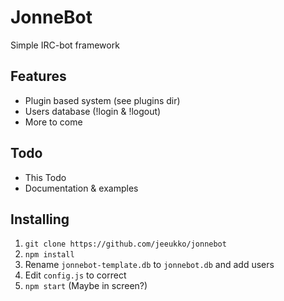 # JonneBot
Simple IRC-bot framework

## Features
* Plugin based system (see plugins dir)
* Users database (!login & !logout)
* More to come

## Todo
* This Todo
* Documentation & examples

## Installing
1. `git clone https://github.com/jeeukko/jonnebot`
2. `npm install`
3. Rename `jonnebot-template.db` to `jonnebot.db` and add users
4. Edit `config.js` to correct
5. `npm start` (Maybe in screen?)

